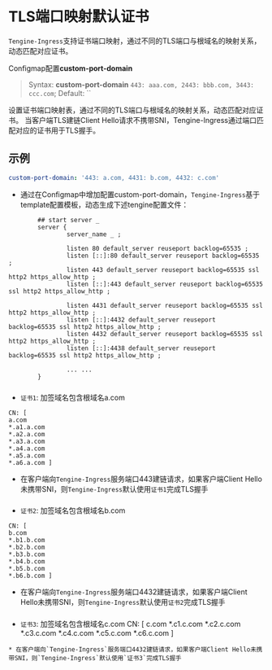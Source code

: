 # TLS端口映射默认证书

`Tengine-Ingress`支持证书端口映射，通过不同的TLS端口与根域名的映射关系，动态匹配对应证书。

Configmap配置**custom-port-domain**
> Syntax: **custom-port-domain** `443: aaa.com, 2443: bbb.com, 3443: ccc.com`;
> Default: ``

设置证书端口映射表，通过不同的TLS端口与根域名的映射关系，动态匹配对应证书。
当客户端TLS建链Client Hello请求不携带SNI，Tengine-Ingress通过端口匹配对应的证书用于TLS握手。


## 示例 
```yaml
custom-port-domain: '443: a.com, 4431: b.com, 4432: c.com'
```

* 通过在Configmap中增加配置custom-port-domain，`Tengine-Ingress`基于template配置模板，动态生成下述tengine配置文件：
```
        ## start server _
        server {
                server_name _ ;

                listen 80 default_server reuseport backlog=65535 ;
                listen [::]:80 default_server reuseport backlog=65535 ;
                listen 443 default_server reuseport backlog=65535 ssl http2 https_allow_http ;
                listen [::]:443 default_server reuseport backlog=65535 ssl http2 https_allow_http ;

                listen 4431 default_server reuseport backlog=65535 ssl http2 https_allow_http ;
                listen [::]:4432 default_server reuseport backlog=65535 ssl http2 https_allow_http ;
                listen 4432 default_server reuseport backlog=65535 ssl http2 https_allow_http ;
                listen [::]:4438 default_server reuseport backlog=65535 ssl http2 https_allow_http ;

                ... ...
        }
```

###
* `证书1`: 加签域名包含根域名a.com
```
CN: [
a.com
*.a1.a.com
*.a2.a.com
*.a3.a.com
*.a4.a.com
*.a5.a.com
*.a6.a.com ]
```
* 在客户端向`Tengine-Ingress`服务端口443建链请求，如果客户端Client Hello未携带SNI，则`Tengine-Ingress`默认使用`证书1`完成TLS握手

###
* `证书2`: 加签域名包含根域名b.com
```
CN: [
b.com
*.b1.b.com
*.b2.b.com
*.b3.b.com
*.b4.b.com
*.b5.b.com
*.b6.b.com ]
```
* 在客户端向`Tengine-Ingress`服务端口4432建链请求，如果客户端Client Hello未携带SNI，则`Tengine-Ingress`默认使用`证书2`完成TLS握手

###
* `证书3`: 加签域名包含根域名c.com
CN: [
c.com
*.c1.c.com
*.c2.c.com
*.c3.c.com
*.c4.c.com
*.c5.c.com
*.c6.c.com ]
```
* 在客户端向`Tengine-Ingress`服务端口4432建链请求，如果客户端Client Hello未携带SNI，则`Tengine-Ingress`默认使用`证书3`完成TLS握手
